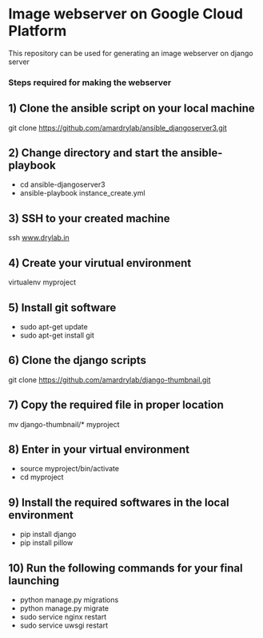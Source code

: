 # Image webserver on Google Cloud Platform

This repository can be used for generating an image webserver on django server
### Steps required for making the webserver
## 1) Clone the ansible script on your local machine

git clone https://github.com/amardrylab/ansible_djangoserver3.git

## 2) Change directory and start the ansible-playbook

- cd ansible-djangoserver3
- ansible-playbook instance_create.yml

## 3) SSH to your created machine

ssh www.drylab.in

## 4) Create your virutual environment

virtualenv myproject

## 5) Install git software

- sudo apt-get update
- sudo apt-get install git

## 6) Clone the django scripts

git clone https://github.com/amardrylab/django-thumbnail.git

## 7) Copy the required file in proper location

mv django-thumbnail/* myproject

## 8) Enter in your virtual environment

- source myproject/bin/activate
- cd myproject

## 9) Install the required softwares in the local environment 

- pip install django
- pip install pillow

## 10) Run the following commands for your final launching

- python manage.py migrations
- python manage.py migrate
- sudo service nginx restart
- sudo service uwsgi restart
